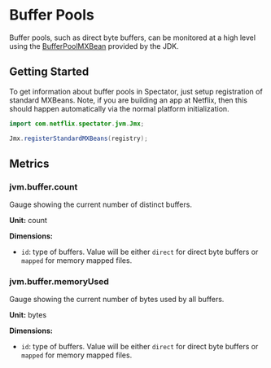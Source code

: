 # Buffer Pools

Buffer pools, such as direct byte buffers, can be monitored at a high level using the
[BufferPoolMXBean](https://docs.oracle.com/en/java/javase/17/docs/api/java.management/java/lang/management/BufferPoolMXBean.html)
provided by the JDK.

## Getting Started

To get information about buffer pools in Spectator, just setup registration of standard MXBeans.
Note, if you are building an app at Netflix, then this should happen automatically via the normal
platform initialization.

```java
import com.netflix.spectator.jvm.Jmx;

Jmx.registerStandardMXBeans(registry);
```

## Metrics

### jvm.buffer.count

Gauge showing the current number of distinct buffers.

**Unit:** count

**Dimensions:**

* `id`: type of buffers. Value will be either `direct` for direct byte buffers or `mapped` for
  memory mapped files.

### jvm.buffer.memoryUsed

Gauge showing the current number of bytes used by all buffers.

**Unit:** bytes

**Dimensions:**

* `id`: type of buffers. Value will be either `direct` for direct byte buffers or `mapped` for
  memory mapped files.
